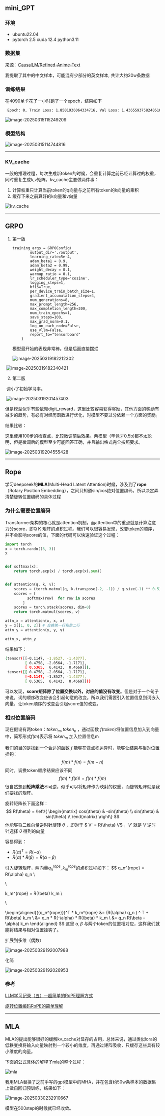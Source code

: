 ## mini_GPT

### 环境

- ubuntu22.04
- pytorch 2.5   cuda 12.4  python3.11



### 数据集

来源：[CausalLM/Refined-Anime-Text](https://huggingface.co/datasets/CausalLM/Refined-Anime-Text)

我提取了其中的中文样本，可能混有少部分的英文样本, 共计大约20w条数据



### 训练结果

在4090单卡花了一小时跑了一个epoch，结果如下

```bash
 Epoch: 0, Train Loss: 1.8501936064334716, Val Loss: 1.4365593758240518
```

![image-20250315115249209](https://raw.githubusercontent.com/xyx138/cloudimg/master/img/image-20250315115249209.png)



### 模型结构

![image-20250315114744816](https://raw.githubusercontent.com/xyx138/cloudimg/master/img/image-20250315114744816.png)

---



### KV_cache

一般的推理过程，每次生成新token的时候，会重复计算之前已经计算过的权重，同时重复生成k,v矩阵。kv_cache主要做两件事：

1. 计算权重只计算当前token的q向量与之前所有token的k向量的乘积
2. 缓存下来之前算好的k向量和v向量

![kv_cache](https://raw.githubusercontent.com/xyx138/cloudimg/master/img/kv_cache.jpg)

---



## GRPO

1. 第一版

   ```
   training_args = GRPOConfig(
           output_dir='./output',
           learning_rate=5e-4,
           adam_beta1 = 0.9,
           adam_beta2 = 0.99,
           weight_decay = 0.1,
           warmup_ratio = 0.1,
           lr_scheduler_type='cosine',
           logging_steps=1,
           bf16=True,
           per_device_train_batch_size=1,
           gradient_accumulation_steps=4,
           num_generations=8,
           max_prompt_length=256,
           max_completion_length=200,
           num_train_epochs=1,
           save_steps=100,
           max_grad_norm=0.1,
           log_on_each_node=False,
           use_vllm=False,
           report_to="tensorboard"
       )
   ```

   模型最开始的表现非常棒，但是后面直接摆烂

   ![image-20250319182212302](https://raw.githubusercontent.com/xyx138/cloudimg/master/img/image-20250319182212302.png)

​	![image-20250319182340421](https://raw.githubusercontent.com/xyx138/cloudimg/master/img/image-20250319182340421.png)





2. 第二版

​	调小了初始学习率。

​	![image-20250319201457403](https://raw.githubusercontent.com/xyx138/cloudimg/master/img/image-20250319201457403.png)

但是模型似乎有些依赖digit_reward，这里比较容易获得奖励，其他方面的奖励有减少的趋势，有必有对经历函数进行优化，时模型不要过分依赖一个方面的奖励。


结果比较：

这里使用100步的检查点，比较微调前后效果。两模型（毕竟才0.5b)都不太聪明，但是微调后的模型至少可能回答正确，并且输出格式完全按照要求。

![image-20250319204555428](https://raw.githubusercontent.com/xyx138/cloudimg/master/img/image-20250319204555428.png)

---



## Rope

学习deepseek的**MLA**(Multi-Head Latent Attention)时候，涉及到了**rope**（Rotary Position Embedding），之间只知道sin/cos绝对位置编码，所以决定弄清楚旋转位置编码的具体过程



### 为什么需要位置编码

Transformer架构的核心就是attention机制，而attention中的重点就是计算注意力分score，即Q K 矩阵的点积过程。我们可以很容易发现，改变token的顺序，并不会影响score的值，下面的代码可以快速验证这个过程：

```python
import torch
x = torch.randn((3, 3))
x


def softmax(x):
    return torch.exp(x) / torch.exp(x).sum()


def attention(q, k, v):
    scores = (torch.matmul(q, k.transpose(-2, -1)) / q.size(-1) ** 0.5)
    scores = [
          softmax(row)  for row in scores
        ]
    scores = torch.stack(scores, dim=0)
    return torch.matmul(scores, v)

attn_x = attention(x, x, x) 
y = x[[1, 0, 2]] # 交换第一行和第二行
attn_y = attention(y, y, y) 

attn_x, attn_y
```

结果如下：

```bash
(tensor([[-0.1147, -1.8527, -1.4377],
         [ 0.4758, -2.0564, -1.7171],
         [ 0.5365,  0.4142,  0.4669]]),
 tensor([[ 0.4758, -2.0564, -1.7171],
         [-0.1147, -1.8527, -1.4377],
         [ 0.5365,  0.4142,  0.4669]]))
```

可以发现，**score矩阵除了位置交换以外，对应的值没有改变**。但是对于一个句子来说，词的顺序改变应该会引起句意的改变，所以我们需要引入位置信息到词嵌入向量，让token顺序的改变会引起score值的改变。



### 相对位置编码

现在假设有两token：$token_m, token_n$  ，通过函数 $f(token)$将位置信息加入到向量中，简写形式$f(m)$表示将 $token_m$ 加入位置信息m

我们的目的是找到一个合适的函数 $f$ 能够在做点积运算时，能够让结果与相对位置挂钩：
$$
f(m) * f(n) = f(m - n)
$$
同时，调换token顺序结果应该不同
$$
f(m) * f(n) != f(n) * f(m)
$$
很自然想到**矩阵乘法**不可逆，似乎可以将矩阵作为映射的权重，而旋转矩阵就是我们要找的矩阵。

旋转矩阵长下面这样：
$$
R(\theta) = \left\{
 \begin{matrix}
   cos(\theta) & -sin(\theta)  \\
   sin(\theta) & sin(\theta)  \\
  \end{matrix}
  \right\}
$$
他能够将二维向量逆时针旋转 $\theta$ ，即对于 $ V' = R(\theta) V$ ，$V'$ 就是 $V$ 逆时针选择 $\theta$ 得到的向量 

容易得到：

- $R(\alpha)^T = R(-\alpha)$
- $R(\alpha) * R(\beta) = R(\alpha -\beta)$

引入旋转矩阵，两向量$q_n^{rope}, k_m^{rope}$的点积过程如下：
$$
q_n^{rope} = R(\alpha) q_n  \\

\\

k_m^{rope} = R(\beta) k_m \\

\\

\begin{aligned}({q_n^{rope}})^T * k_m^{rope} &=  (R(\alpha) q_n ) ^ T * R(\beta) k_m \\
&= q_n * R(-\alpha) * R(\beta) * k_m \\
&= q_n R(\beta - \alpha) k_m
\end{aligned}
$$
这里 $\alpha, \beta$ 与两个token的位置相对应，这样我们就能将结果与相对位置挂钩了。

扩展到多维（偶数）

![image-20250329192007988](https://raw.githubusercontent.com/xyx138/cloudimg/master/img/image-20250329192007988.png)

化简

![image-20250329192026953](https://raw.githubusercontent.com/xyx138/cloudimg/master/img/image-20250329192026953.png)



### 参考

[LLM学习记录（五）--超简单的RoPE理解方式](https://zhuanlan.zhihu.com/p/642289220)

[旋转位置编码RoPE的简单理解](https://www.bilibili.com/video/BV1CQoaY2EU2/?spm_id_from=333.337.search-card.all.click&vd_source=3a7313311adb0ce174176d9069af5bd0)



---



## MLA

MLA的提出能够很好的缓解kv_cache对显存的占用，总体来说，通过类似lora的低秩变换将输入向量映射到一个较小的维度，再通过矩阵吸收，只缓存这些具有较小维度的向量。

下面的公式具体的解释了mla的整个过程：

![mla](./image/mla公式.png)

我用MLA替换了之前手写的gpt模型中的MHA，并在包含约50w条样本的数据集上做自回归预训练，结果如下：

![image-20250330232910667](./image/train_mla_loss_3_30.png)

模型在500step的时候就已经收敛。
